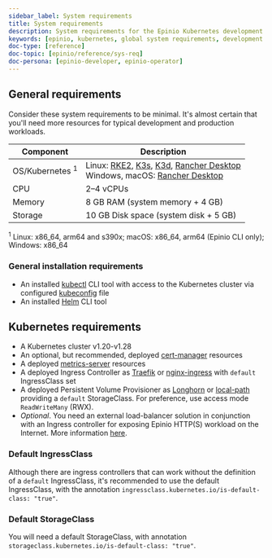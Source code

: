 ```yaml
---
sidebar_label: System requirements
title: System requirements
description: System requirements for the Epinio Kubernetes development environment.
keywords: [epinio, kubernetes, global system requirements, development environment]
doc-type: [reference]
doc-topic: [epinio/reference/sys-req]
doc-persona: [epinio-developer, epinio-operator]
---
```


<head>
  <link rel="canonical" href="https://docs.epinio.io/references/system_requirements/global"/>
</head>

## General requirements

Consider these system requirements to be minimal.
It's almost certain that you'll need more resources for typical development and production workloads.

| Component | Description |
| --- | --- |
| OS/Kubernetes <sup>1</sup> | Linux: [RKE2](../../installation/other_inst_scenarios/install_epinio_on_rke.md), [K3s](../../installation/other_inst_scenarios/install_epinio_on_k3s.md),   [K3d](../../installation/other_inst_scenarios/install_epinio_on_k3d.md), [Rancher Desktop](../../installation/other_inst_scenarios/install_epinio_on_rancher_desktop.md)<br/>Windows, macOS: [Rancher Desktop](../../installation/other_inst_scenarios/install_epinio_on_rancher_desktop.md) |
| CPU | 2–4 vCPUs |
| Memory | 8 GB RAM (system memory + 4 GB) |
| Storage | 10 GB Disk space (system disk + 5 GB) |

<sup>1</sup> Linux: x86_64, arm64 and s390x; macOS: x86_64, arm64 (Epinio CLI only); Windows: x86_64

### General installation requirements

- An installed [kubectl](https://kubernetes.io/docs/tasks/tools/#kubectl) CLI tool with access to the Kubernetes cluster via configured [kubeconfig](https://kubernetes.io/docs/concepts/configuration/organize-cluster-access-kubeconfig/#the-kubeconfig-environment-variable) file
- An installed [Helm](https://helm.sh/docs/intro/install/) CLI tool

## Kubernetes requirements

- A Kubernetes cluster v1.20-v1.28
- An optional, but recommended, deployed [cert-manager](https://cert-manager.io/docs/installation/helm/) resources
- A deployed [metrics-server](https://github.com/kubernetes-sigs/metrics-server#installation) resources
- A deployed Ingress Controller as [Traefik](https://doc.traefik.io/traefik/getting-started/install-traefik/#use-the-helm-chart)
or [nginx-ingress](https://docs.nginx.com/nginx-ingress-controller/installation/installation-with-helm/) with `default` IngressClass set
- A deployed Persistent Volume Provisioner as [Longhorn](https://longhorn.io)
or [local-path](https://github.com/rancher/local-path-provisioner) providing a `default` StorageClass.
For preference, use access mode `ReadWriteMany` (RWX).
- _Optional_. You need an external load-balancer solution in conjunction with an Ingress controller for exposing Epinio HTTP(S) workload on the Internet.
More information [here](../../howtos/customization/provision_external_ip_for_local_kubernetes).

### Default IngressClass

Although there are ingress controllers that can work without the definition of a `default` IngressClass,
it's recommended to use the default IngressClass, with the annotation `ingressclass.kubernetes.io/is-default-class: "true"`.

### Default StorageClass

You will need a default StorageClass, with annotation `storageclass.kubernetes.io/is-default-class: "true"`.
